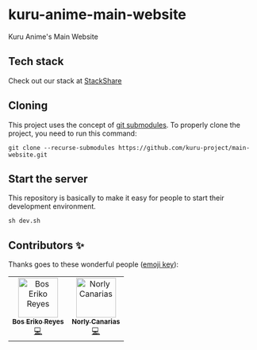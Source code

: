 # kuru-anime-main-website

Kuru Anime's Main Website

## Tech stack

Check out our stack at [StackShare](https://stackshare.io/kuru-anime/main-website)

## Cloning

This project uses the concept of [git submodules](https://git-scm.com/book/en/v2/Git-Tools-Submodules). To properly clone the project, you need to run this command:
```
git clone --recurse-submodules https://github.com/kuru-project/main-website.git
```
## Start the server

This repository is basically to make it easy for people to start their development environment.
```
sh dev.sh
```
## Contributors ✨

Thanks goes to these wonderful people ([emoji key](https://allcontributors.org/docs/en/emoji-key)):

<!-- ALL-CONTRIBUTORS-LIST:START - Do not remove or modify this section -->
<!-- prettier-ignore -->
<table>
  <tr>
    <td align="center"><a href="https://github.com/BosEriko"><img src="https://github.com/boseriko.png?size=200" width="80px;" alt="Bos Eriko Reyes"/><br /><sub><b>Bos Eriko Reyes</b></sub></a><br /><a href="https://github.com/kuru-project/main-website/commits?author=BosEriko" title="Code">💻</a></td>
    <td align="center"><a href="https://github.com/lyc4n"><img src="https://github.com/lyc4n.png?size=200" width="80px;" alt="Norly Canarias"/><br /><sub><b>Norly Canarias</b></sub></a><br /><a href="https://github.com/kuru-project/main-website/commits?author=lyc4n" title="Code">💻</a></td>
  </tr>
</table>
<!-- ALL-CONTRIBUTORS-LIST:END -->
